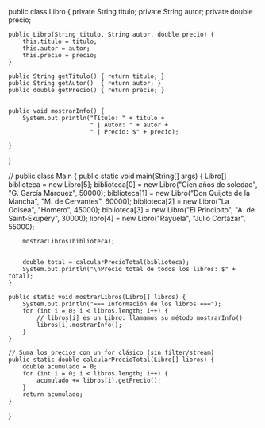 public class Libro {
    private String titulo;
    private String autor;
    private double precio;

    public Libro(String titulo, String autor, double precio) {
        this.titulo = titulo;
        this.autor = autor;
        this.precio = precio;
    }

    public String getTitulo() { return titulo; }
    public String getAutor()  { return autor; }
    public double getPrecio() { return precio; }

    
    public void mostrarInfo() {
        System.out.println("Título: " + titulo +
                           " | Autor: " + autor +
                           " | Precio: $" + precio);   

    }
}

// 
public class Main {
    public static void main(String[] args) {
        Libro[] biblioteca = new Libro[5]; 
        biblioteca[0] = new Libro("Cien años de soledad", "G. García Márquez", 50000);
        biblioteca[1] = new Libro("Don Quijote de la Mancha", "M. de Cervantes", 60000);
        biblioteca[2] = new Libro("La Odisea", "Homero", 45000);
        biblioteca[3] = new Libro("El Principito", "A. de Saint-Exupéry", 30000);
        libro[4] = new Libro("Rayuela", "Julio Cortázar", 55000);

        
        mostrarLibros(biblioteca);

        
        double total = calcularPrecioTotal(biblioteca);
        System.out.println("\nPrecio total de todos los libros: $" + total);
    }

    public static void mostrarLibros(Libro[] libros) {
        System.out.println("=== Información de los libros ===");
        for (int i = 0; i < libros.length; i++) {
            // libros[i] es un Libro: llamamos su método mostrarInfo()
            libros[i].mostrarInfo();
        }
    }

    // Suma los precios con un for clásico (sin filter/stream)
    public static double calcularPrecioTotal(Libro[] libros) {
        double acumulado = 0;
        for (int i = 0; i < libros.length; i++) {
            acumulado += libros[i].getPrecio();
        }
        return acumulado;
    }
}
